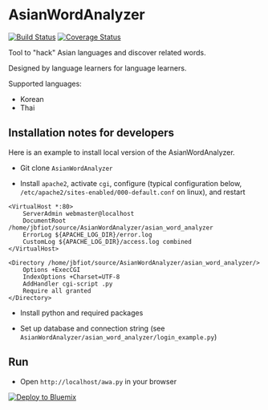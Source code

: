 # AsianWordAnalyzer 
[![Build Status](https://travis-ci.org/jbfiot/AsianWordAnalyzer.svg?branch=master)](https://travis-ci.org/jbfiot/AsianWordAnalyzer) 
[![Coverage Status](https://coveralls.io/repos/github/jbfiot/AsianWordAnalyzer/badge.svg?branch=master)](https://coveralls.io/github/jbfiot/AsianWordAnalyzer?branch=master)

Tool to "hack" Asian languages and discover related words. 

Designed by language learners for language learners.

Supported languages: 

* Korean
* Thai


## Installation notes for developers

Here is an example to install local version of the AsianWordAnalyzer.

* Git clone `AsianWordAnalyzer`

* Install `apache2`, activate `cgi`, configure (typical configuration below, `/etc/apache2/sites-enabled/000-default.conf` on linux), and restart


```
<VirtualHost *:80>
    ServerAdmin webmaster@localhost
    DocumentRoot /home/jbfiot/source/AsianWordAnalyzer/asian_word_analyzer
    ErrorLog ${APACHE_LOG_DIR}/error.log
    CustomLog ${APACHE_LOG_DIR}/access.log combined
</VirtualHost>

<Directory /home/jbfiot/source/AsianWordAnalyzer/asian_word_analyzer/>
    Options +ExecCGI
    IndexOptions +Charset=UTF-8
    AddHandler cgi-script .py
    Require all granted
</Directory>
```

* Install python and required packages

* Set up database and connection string (see `AsianWordAnalyzer/asian_word_analyzer/login_example.py`)

## Run

* Open `http://localhost/awa.py` in your browser

[![Deploy to Bluemix](https://bluemix.net/deploy/button.png)](https://bluemix.net/deploy?repository=https://github.com/jbfiot/AsianWordAnalyzer.git)
